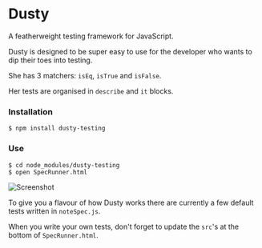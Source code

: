 # Dusty

A featherweight testing framework for JavaScript.

Dusty is designed to be super easy to use for the developer who wants to dip their toes into testing.

She has 3 matchers:
`isEq`, `isTrue` and `isFalse`.

Her tests are organised in `describe` and `it` blocks.

### Installation

```
$ npm install dusty-testing
```
### Use
```
$ cd node_modules/dusty-testing
$ open SpecRunner.html
```
![Screenshot](http://i.imgur.com/2QU3qPl.png)

To give you a flavour of how Dusty works there are currently a few default tests written in `noteSpec.js`.

When you write your own tests, don't forget to update the `src`'s at the bottom of `SpecRunner.html`.
